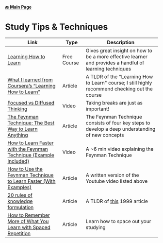**[:back: Main Page](README.md/)**

# Study Tips & Techniques

| Link                                                                                                                                           | Type        | Description                                                                                             |
| ---------------------------------------------------------------------------------------------------------------------------------------------- | ----------- | ------------------------------------------------------------------------------------------------------- |
| [Learning How to Learn](https://www.coursera.org/learn/learning-how-to-learn#syllabus)                                                         | Free Course | Gives great insight on how to be a more effective learner and provides a handful of learning techniques |
| [What I learned from Coursera’s “Learning How to Learn”](https://medium.com/learn-love-code/learnings-from-learning-how-to-learn-19d149920dc4) | Article     | A TLDR of the "Learning How to Learn" course; I still highly recommend checking out the course          |
| [Focused vs Diffused Thinking](https://www.youtube.com/watch?v=WTr12dK2Se0)                                                                    | Video       | Taking breaks are just as important!                                                                    |
| [The Feynman Technique: The Best Way to Learn Anything](https://fs.blog/feynman-technique/)                                                    | Article     | The Feynman Technique consists of four key steps to develop a deep understanding of new concepts        |
| [How to Learn Faster with the Feynman Technique (Example Included)](https://youtu.be/_f-qkGJBPts)                                              | Video       | A ~6 min video explaining the Feynman Technique                                                         |
| [How to Use the Feynman Technique to Learn Faster (With Examples)](https://collegeinfogeek.com/feynman-technique/)                             | Article     | A written version of the Youtube video listed above                                                     |
| [20 rules of knowledge formulation](https://supermemo.guru/wiki/20_rules_of_knowledge_formulation)                                             | Article     | A TLDR of [this](http://super-memory.com/articles/20rules.htm) 1999 article                             |
| [How to Remember More of What You Learn with Spaced Repetition](https://collegeinfogeek.com/spaced-repetition-memory-technique/)               | Article     | Learn how to space out your studying                                                                    |
